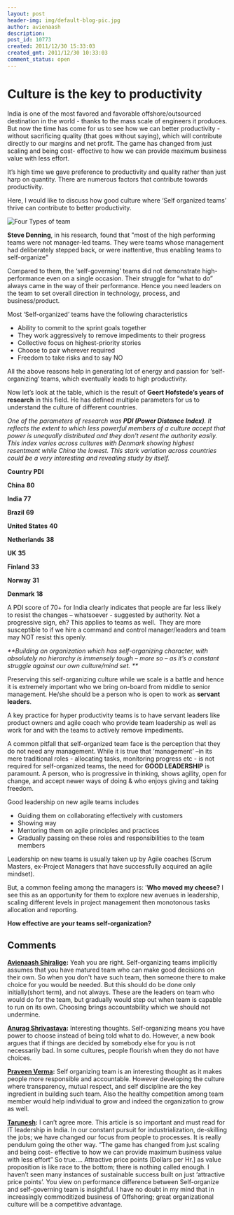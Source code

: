 ```yaml
---
layout: post
header-img: img/default-blog-pic.jpg
author: avienaash
description: 
post_id: 10773
created: 2011/12/30 15:33:03
created_gmt: 2011/12/30 10:33:03
comment_status: open
---
```


# Culture is the key to productivity

India is one of the most favored and favorable offshore/outsourced destination in the world - thanks to the mass scale of engineers it produces. But now the time has come for us to see how we can better productivity - without sacrificing quality (that goes without saying), which will contribute directly to our margins and net profit. The game has changed from just scaling and being cost- effective to how we can provide maximum business value with less effort.

It’s high time we gave preference to productivity and quality rather than just harp on quantity. There are numerous factors that contribute towards productivity.

Here, I would like to discuss how good culture where ‘Self organized teams’ thrive can contribute to better productivity.

![Four Types of team][1]

**Steve Denning**, in his research, found that "most of the high performing teams were not manager-led teams. They were teams whose management had deliberately stepped back, or were inattentive, thus enabling teams to self-organize"

Compared to them, the ‘self-governing’ teams did not demonstrate high-performance even on a single occasion. Their struggle for “what to do” always came in the way of their performance. Hence you need leaders on the team to set overall direction in technology, process, and business/product.

Most ‘Self-organized’ teams have the following characteristics 

  * Ability to commit to the sprint goals together
  * They work aggressively to remove impediments to their progress
  * Collective focus on highest-priority stories
  * Choose to pair wherever required
  * Freedom to take risks and to say NO

All the above reasons help in generating lot of energy and passion for ‘self-organizing’ teams, which eventually leads to high productivity.

Now let’s look at the table, which is the result of **Geert Hofstede’s years of research** in this field. He has defined multiple parameters for us to understand the culture of different countries.

_One of the parameters of research was **PDI (Power Distance Index)**. It reflects the extent to which less powerful members of a culture accept that power is unequally distributed and they don't resent the authority easily. This index varies across cultures with Denmark showing highest resentment while China the lowest. This stark variation across countries could be a very interesting and revealing study by itself._

**Country**
**PDI**

**China**
**80**

**India**
**77**

**Brazil**
**69**

**United States**
**40**

**Netherlands**
**38**

**UK**
**35**

**Finland**
**33**

**Norway**
**31**

**Denmark**
**18**
  


A PDI score of 70+ for India clearly indicates that people are far less likely to resist the changes – whatsoever - suggested by authority. Not a progressive sign, eh? This applies to teams as well.  They are more susceptible to if we hire a command and control manager/leaders and team may NOT resist this openly.

_**Building an organization which has self-organizing character, with absolutely no hierarchy is immensely tough – more so – as it’s a constant struggle against our own culture/mind set. **_

Preserving this self-organizing culture while we scale is a battle and hence it is extremely important who we bring on-board from middle to senior management. He/she should be a person who is open to work as **servant leaders**.

A key practice for hyper productivity teams is to have servant leaders like product owners and agile coach who provide team leadership as well as work for and with the teams to actively remove impediments.

A common pitfall that self-organized team face is the perception that they do not need any management. While it is true that ‘management’ –in its mere traditional roles - allocating tasks, monitoring progress etc - is not required for self-organized teams, the need for **GOOD LEADERSHIP** is paramount. A person, who is progressive in thinking, shows agility, open for change, and accept newer ways of doing & who enjoys giving and taking freedom.

Good leadership on new agile teams includes 

  * Guiding them on collaborating effectively with customers
  * Showing way
  * Mentoring them on agile principles and practices
  * Gradually passing on these roles and responsibilities to the team members

Leadership on new teams is usually taken up by Agile coaches (Scrum Masters, ex-Project Managers that have successfully acquired an agile mindset).

But, a common feeling among the managers is: '**Who moved my cheese?** I see this as an opportunity for them to explore new avenues in leadership, scaling different levels in project management then monotonous tasks allocation and reporting.

**How effective are your teams self-organization?**

   [1]: http://xebee.xebia.in/wp-content/uploads/2011/12/FourTypesOfTeam.jpg

## Comments

**[Avienaash Shiralige](#6546 "2012-01-02 11:06:51"):** Yeah you are right. Self-organizing teams implicitly assumes that you have matured team who can make good decisions on their own. So when you don't have such team, then someone there to make choice for you would be needed. But this should do be done only initially(short term), and not always. These are the leaders on team who would do for the team, but gradually would step out when team is capable to run on its own. Choosing brings accountability which we should not undermine.

**[Anurag Shrivastava](#6503 "2011-12-30 16:17:13"):** Interesting thoughts. Self-organizing means you have power to choose instead of being told what to do. However, a new book argues that if things are decided by somebody else for you is not necessarily bad. In some cultures, people flourish when they do not have choices.

**[Praveen Verma](#7006 "2012-01-18 11:12:03"):** Self organizing team is an interesting thought as it makes people more responsible and accountable. However developing the culture where transparency, mutual respect, and self discipline are the key ingredient in building such team. Also the healthy competition among team member would help individual to grow and indeed the organization to grow as well.

**[Tarunesh](#7571 "2012-02-15 22:43:47"):** I can’t agree more. This article is so important and must read for IT leadership in India. In our constant pursuit for industrialization, de-skilling the jobs; we have changed our focus from people to processes. It is really pendulum going the other way. “The game has changed from just scaling and being cost- effective to how we can provide maximum business value with less effort” So true…. Attractive price points [Dollars per Hr.] as value proposition is like race to the bottom; there is nothing called enough. I haven’t seen many instances of sustainable success built on just ‘attractive price points’. You view on performance difference between Self-organize and self-governing team is insightful. I have no doubt in my mind that in increasingly commoditized business of Offshoring; great organizational culture will be a competitive advantage.

